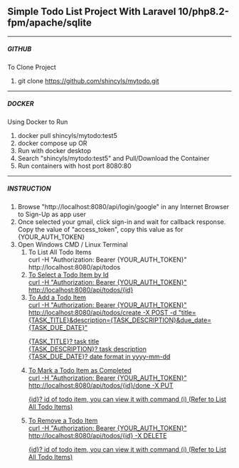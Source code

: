 <h2>Simple Todo List Project With Laravel 10/php8.2-fpm/apache/sqlite</h2>

<hr>

<h5>GITHUB</h5>

To Clone Project 
1) git clone https://github.com/shincyls/mytodo.git

<hr>

<h5>DOCKER</h5>

Using Docker to Run
1) docker pull shincyls/mytodo:test5
2) docker compose up
OR
1) Run with docker desktop
2) Search "shincyls/mytodo:test5" and Pull/Download the Container 
3) Run containers with host port 8080:80

<hr>

<h5>INSTRUCTION</h5>

<ol>
<li>
Browse "http://localhost:8080/api/login/google" in any Internet Browser to Sign-Up as app user
</li>
<li>
Once selected your gmail, click sign-in and wait for callback response.
Copy the value of "access_token", copy this value as for {YOUR_AUTH_TOKEN}
</li>
<li>
Open Windows CMD / Linux Terminal
    
<ol>   
    
<li> To List All Todo Items<br>
curl -H "Authorization: Bearer {YOUR_AUTH_TOKEN}" http://localhost:8080/api/todos<br>
</li>
    
<li>
<u> To Select a Todo Item by Id<br>
curl -H "Authorization: Bearer {YOUR_AUTH_TOKEN}" http://localhost:8080/api/todos/{id}<br>
</li>
    
<li> To Add a Todo Item<br>
curl -H "Authorization: Bearer {YOUR_AUTH_TOKEN}" http://localhost:8080/api/todos/create -X POST 
-d "title={TASK_TITLE}&description={TASK_DESCRIPTION}&due_date={TASK_DUE_DATE}"<br>
    
{TASK_TITLE}? task title<br>
{TASK_DESCRIPTION}? task description<br>
{TASK_DUE_DATE}? date format in yyyy-mm-dd<br>
</li>

<li> To Mark a Todo Item as Completed<br>
curl -H "Authorization: Bearer {YOUR_AUTH_TOKEN}" http://localhost:8080/api/todos/{id}/done -X PUT<br>

{id}? id of todo item, you can view it with command (i) (Refer to List All Todo Items)<br>
</li>

<li> To Remove a Todo Item<br>
curl -H "Authorization: Bearer {YOUR_AUTH_TOKEN}" http://localhost:8080/api/todos/{id} -X DELETE<br>
    
{id}? id of todo item, you can view it with command (i) (Refer to List All Todo Items)<br>
</li>

</ol>
</li>
</ul>

